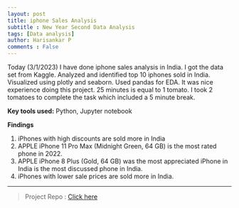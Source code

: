 ```yaml
---
layout: post
title: iphone Sales Analysis
subtitle : New Year Second Data Analysis
tags: [Data analysis]
author: Harisankar P
comments : False
---
```


Today (3/1/2023) I have done iphone sales analysis in India. I got the data set from Kaggle. Analyzed and identified top 10 iphones sold in India. Visualized using plotly and seaborn. Used pandas for EDA. It was nice experience doing this project.
25 minutes is equal to 1 tomato. I took 2 tomatoes to complete the task which included a 5 minute break. 

**Key tools used:** Python, Jupyter notebook

**Findings**

1. iPhones with high discounts are sold more in India
2. APPLE iPhone 11 Pro Max (Midnight Green, 64 GB) is the most rated phone in 2022.
3. APPLE iPhone 8 Plus (Gold, 64 GB) was the most appreciated iPhone in India is the most discussed  phone in India.
4. iPhones with lower sale prices are sold more in India.


---

> Project Repo : [Click here](https://github.com/harisankarp78/7-Days-of-Data-Analysis/blob/main/iphone%20sales%20analysis.ipynb)
  
